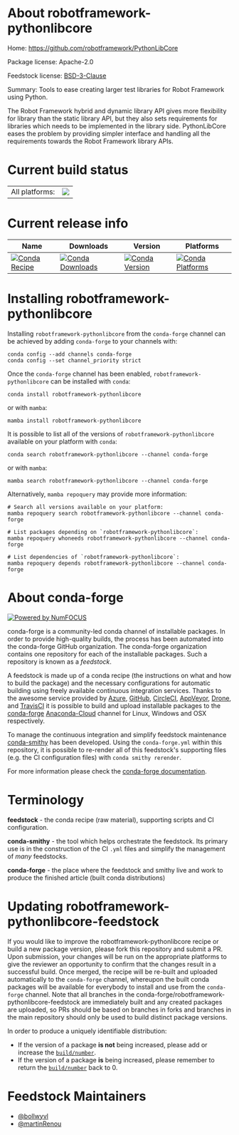 About robotframework-pythonlibcore
==================================

Home: https://github.com/robotframework/PythonLibCore

Package license: Apache-2.0

Feedstock license: [BSD-3-Clause](https://github.com/conda-forge/robotframework-pythonlibcore-feedstock/blob/main/LICENSE.txt)

Summary: Tools to ease creating larger test libraries for Robot Framework using Python.

The Robot Framework hybrid and dynamic library API gives more flexibility for
library than the static library API, but they also sets requirements for
libraries which needs to be implemented in the library side. PythonLibCore
eases the problem by providing simpler interface and handling all the
requirements towards the Robot Framework library APIs.

Current build status
====================


<table><tr><td>All platforms:</td>
    <td>
      <a href="https://dev.azure.com/conda-forge/feedstock-builds/_build/latest?definitionId=10352&branchName=main">
        <img src="https://dev.azure.com/conda-forge/feedstock-builds/_apis/build/status/robotframework-pythonlibcore-feedstock?branchName=main">
      </a>
    </td>
  </tr>
</table>

Current release info
====================

| Name | Downloads | Version | Platforms |
| --- | --- | --- | --- |
| [![Conda Recipe](https://img.shields.io/badge/recipe-robotframework--pythonlibcore-green.svg)](https://anaconda.org/conda-forge/robotframework-pythonlibcore) | [![Conda Downloads](https://img.shields.io/conda/dn/conda-forge/robotframework-pythonlibcore.svg)](https://anaconda.org/conda-forge/robotframework-pythonlibcore) | [![Conda Version](https://img.shields.io/conda/vn/conda-forge/robotframework-pythonlibcore.svg)](https://anaconda.org/conda-forge/robotframework-pythonlibcore) | [![Conda Platforms](https://img.shields.io/conda/pn/conda-forge/robotframework-pythonlibcore.svg)](https://anaconda.org/conda-forge/robotframework-pythonlibcore) |

Installing robotframework-pythonlibcore
=======================================

Installing `robotframework-pythonlibcore` from the `conda-forge` channel can be achieved by adding `conda-forge` to your channels with:

```
conda config --add channels conda-forge
conda config --set channel_priority strict
```

Once the `conda-forge` channel has been enabled, `robotframework-pythonlibcore` can be installed with `conda`:

```
conda install robotframework-pythonlibcore
```

or with `mamba`:

```
mamba install robotframework-pythonlibcore
```

It is possible to list all of the versions of `robotframework-pythonlibcore` available on your platform with `conda`:

```
conda search robotframework-pythonlibcore --channel conda-forge
```

or with `mamba`:

```
mamba search robotframework-pythonlibcore --channel conda-forge
```

Alternatively, `mamba repoquery` may provide more information:

```
# Search all versions available on your platform:
mamba repoquery search robotframework-pythonlibcore --channel conda-forge

# List packages depending on `robotframework-pythonlibcore`:
mamba repoquery whoneeds robotframework-pythonlibcore --channel conda-forge

# List dependencies of `robotframework-pythonlibcore`:
mamba repoquery depends robotframework-pythonlibcore --channel conda-forge
```


About conda-forge
=================

[![Powered by
NumFOCUS](https://img.shields.io/badge/powered%20by-NumFOCUS-orange.svg?style=flat&colorA=E1523D&colorB=007D8A)](https://numfocus.org)

conda-forge is a community-led conda channel of installable packages.
In order to provide high-quality builds, the process has been automated into the
conda-forge GitHub organization. The conda-forge organization contains one repository
for each of the installable packages. Such a repository is known as a *feedstock*.

A feedstock is made up of a conda recipe (the instructions on what and how to build
the package) and the necessary configurations for automatic building using freely
available continuous integration services. Thanks to the awesome service provided by
[Azure](https://azure.microsoft.com/en-us/services/devops/), [GitHub](https://github.com/),
[CircleCI](https://circleci.com/), [AppVeyor](https://www.appveyor.com/),
[Drone](https://cloud.drone.io/welcome), and [TravisCI](https://travis-ci.com/)
it is possible to build and upload installable packages to the
[conda-forge](https://anaconda.org/conda-forge) [Anaconda-Cloud](https://anaconda.org/)
channel for Linux, Windows and OSX respectively.

To manage the continuous integration and simplify feedstock maintenance
[conda-smithy](https://github.com/conda-forge/conda-smithy) has been developed.
Using the ``conda-forge.yml`` within this repository, it is possible to re-render all of
this feedstock's supporting files (e.g. the CI configuration files) with ``conda smithy rerender``.

For more information please check the [conda-forge documentation](https://conda-forge.org/docs/).

Terminology
===========

**feedstock** - the conda recipe (raw material), supporting scripts and CI configuration.

**conda-smithy** - the tool which helps orchestrate the feedstock.
                   Its primary use is in the construction of the CI ``.yml`` files
                   and simplify the management of *many* feedstocks.

**conda-forge** - the place where the feedstock and smithy live and work to
                  produce the finished article (built conda distributions)


Updating robotframework-pythonlibcore-feedstock
===============================================

If you would like to improve the robotframework-pythonlibcore recipe or build a new
package version, please fork this repository and submit a PR. Upon submission,
your changes will be run on the appropriate platforms to give the reviewer an
opportunity to confirm that the changes result in a successful build. Once
merged, the recipe will be re-built and uploaded automatically to the
`conda-forge` channel, whereupon the built conda packages will be available for
everybody to install and use from the `conda-forge` channel.
Note that all branches in the conda-forge/robotframework-pythonlibcore-feedstock are
immediately built and any created packages are uploaded, so PRs should be based
on branches in forks and branches in the main repository should only be used to
build distinct package versions.

In order to produce a uniquely identifiable distribution:
 * If the version of a package **is not** being increased, please add or increase
   the [``build/number``](https://docs.conda.io/projects/conda-build/en/latest/resources/define-metadata.html#build-number-and-string).
 * If the version of a package **is** being increased, please remember to return
   the [``build/number``](https://docs.conda.io/projects/conda-build/en/latest/resources/define-metadata.html#build-number-and-string)
   back to 0.

Feedstock Maintainers
=====================

* [@bollwyvl](https://github.com/bollwyvl/)
* [@martinRenou](https://github.com/martinRenou/)

